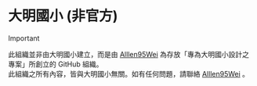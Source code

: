 # 大明國小 (非官方)
> [!IMPORTANT]
> 此組織並非由大明國小建立，而是由 [Alllen95Wei](https://github.com/Alllen95Wei) 為存放「專為大明國小設計之專案」所創立的 GitHub 組織。\
> 此組織之所有內容，皆與大明國小無關。如有任何問題，請聯絡 [Alllen95Wei](https://github.com/Alllen95Wei) 。
